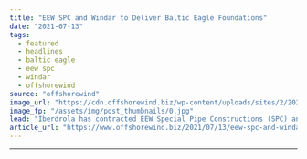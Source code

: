 ```yaml
---
title: "EEW SPC and Windar to Deliver Baltic Eagle Foundations"
date: "2021-07-13"
tags: 
  - featured
  - headlines
  - baltic eagle
  - eew spc
  - windar
  - offshorewind
source: "offshorewind"
image_url: "https://cdn.offshorewind.biz/wp-content/uploads/sites/2/2021/07/13105002/Andreas_Duerst__Studio_EEW.jpg"
image_fp: "/assets/img/post_thumbnails/0.jpg"
lead: "Iberdrola has contracted EEW Special Pipe Constructions (SPC) and Windar for the supply of"
article_url: "https://www.offshorewind.biz/2021/07/13/eew-spc-and-windar-to-deliver-baltic-eagle-foundations/"
---
```


---
